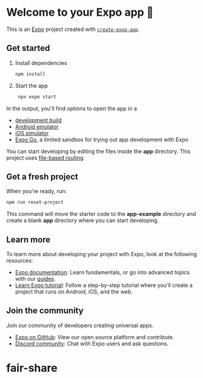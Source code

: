 # Welcome to your Expo app 👋

This is an [Expo](https://expo.dev) project created with [`create-expo-app`](https://www.npmjs.com/package/create-expo-app).

## Get started

1. Install dependencies

   ```bash
   npm install
   ```

2. Start the app

   ```bash
    npx expo start
   ```

In the output, you'll find options to open the app in a

- [development build](https://docs.expo.dev/develop/development-builds/introduction/)
- [Android emulator](https://docs.expo.dev/workflow/android-studio-emulator/)
- [iOS simulator](https://docs.expo.dev/workflow/ios-simulator/)
- [Expo Go](https://expo.dev/go), a limited sandbox for trying out app development with Expo

You can start developing by editing the files inside the **app** directory. This project uses [file-based routing](https://docs.expo.dev/router/introduction).

## Get a fresh project

When you're ready, run:

```bash
npm run reset-project
```

This command will move the starter code to the **app-example** directory and create a blank **app** directory where you can start developing.

## Learn more

To learn more about developing your project with Expo, look at the following resources:

- [Expo documentation](https://docs.expo.dev/): Learn fundamentals, or go into advanced topics with our [guides](https://docs.expo.dev/guides).
- [Learn Expo tutorial](https://docs.expo.dev/tutorial/introduction/): Follow a step-by-step tutorial where you'll create a project that runs on Android, iOS, and the web.

## Join the community

Join our community of developers creating universal apps.

- [Expo on GitHub](https://github.com/expo/expo): View our open source platform and contribute.
- [Discord community](https://chat.expo.dev): Chat with Expo users and ask questions.
# fair-share
